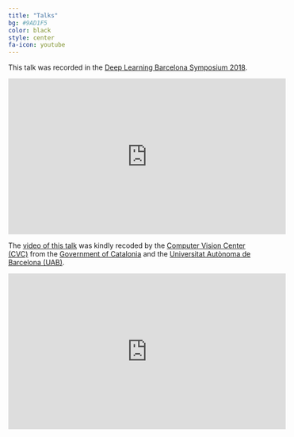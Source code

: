```yaml
---
title: "Talks"
bg: #9AD1F5
color: black
style: center
fa-icon: youtube
---
```


This talk was recorded in the [Deep Learning Barcelona Symposium 2018](https://sites.google.com/view/dlbcn2018/home).

<iframe width="560" height="315" src="https://www.youtube.com/embed/SE2BknRa0t8" frameborder="0" allow="accelerometer; autoplay; encrypted-media; gyroscope; picture-in-picture" allowfullscreen></iframe>

The [video of this talk](http://www.cvc.uab.es/?page_id=113) was kindly recoded by the [Computer Vision Center (CVC)](http://www.cvc.uab.cat/) from the [Government of Catalonia](https://governrepublica.org/) and the [Universitat Autònoma de Barcelona (UAB)](http://www.uab.cat/).

<iframe width="560" height="315" src="https://www.youtube.com/embed/rNjxeZHahVw" frameborder="0" allow="autoplay; encrypted-media" allowfullscreen></iframe>

